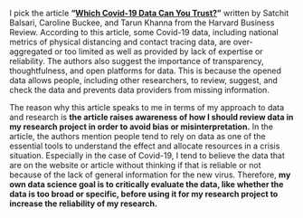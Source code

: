  I pick the article **“[Which Covid-19 Data Can You Trust?](https://hbr.org/2020/05/which-covid-19-data-can-you-trust)”** written by Satchit Balsari, Caroline Buckee, and Tarun Khanna from the Harvard Business Review. According to this article, some Covid-19 data, including national metrics of physical distancing and contact tracing data, are over-aggregated or too limited as well as provided by lack of expertise or reliability. The authors also suggest the importance of transparency, thoughtfulness, and open platforms for data. This is because the opened data allows people, including other researchers, to review, suggest, and check the data and prevents data providers from missing information. 
 
The reason why this article speaks to me in terms of my approach to data and research is **the article raises awareness of how I should review data in my research project in order to avoid bias or misinterpretation.** In the article, the authors mention people tend to rely on data as one of the essential tools to understand the effect and allocate resources in a crisis situation. Especially in the case of Covid-19, I tend to believe the data that are on the website or article without thinking if that is reliable or not because of the lack of general information for the new virus. Therefore, **my own data science goal is to critically evaluate the data, like whether the data is too broad or specific, before using it for my research project to increase the reliability of my research.**
